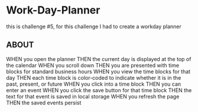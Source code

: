 # Work-Day-Planner

this is challenge #5, for this challenge I had to create a workday planner


## ABOUT

WHEN you open the planner
THEN the current day is displayed at the top of the calendar
WHEN you scroll down
THEN you are presented with time blocks for standard business hours
WHEN you view the time blocks for that day
THEN each time block is color-coded to indicate whether it is in the past, present, or future
WHEN you click into a time block
THEN you can enter an event
WHEN you click the save button for that time block
THEN the text for that event is saved in local storage
WHEN you refresh the page
THEN the saved events persist